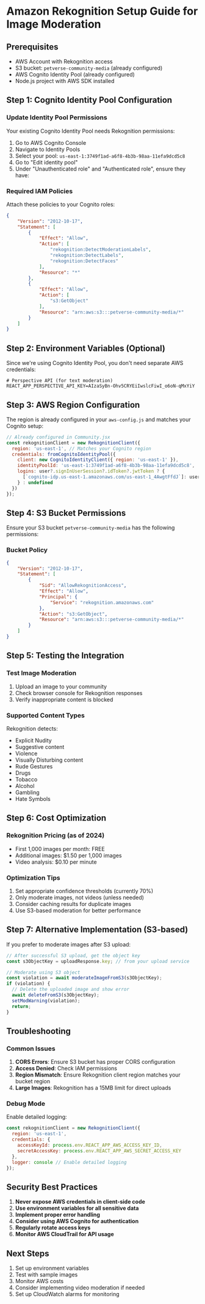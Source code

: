 # Amazon Rekognition Setup Guide for Image Moderation

## Prerequisites
- AWS Account with Rekognition access
- S3 bucket: `petverse-community-media` (already configured)
- AWS Cognito Identity Pool (already configured)
- Node.js project with AWS SDK installed

## Step 1: Cognito Identity Pool Configuration

### Update Identity Pool Permissions
Your existing Cognito Identity Pool needs Rekognition permissions:

1. Go to AWS Cognito Console
2. Navigate to Identity Pools
3. Select your pool: `us-east-1:3749f1ad-a6f8-4b3b-98aa-11efa9dcd5c8`
4. Go to "Edit identity pool"
5. Under "Unauthenticated role" and "Authenticated role", ensure they have:

### Required IAM Policies
Attach these policies to your Cognito roles:

```json
{
    "Version": "2012-10-17",
    "Statement": [
        {
            "Effect": "Allow",
            "Action": [
                "rekognition:DetectModerationLabels",
                "rekognition:DetectLabels",
                "rekognition:DetectFaces"
            ],
            "Resource": "*"
        },
        {
            "Effect": "Allow",
            "Action": [
                "s3:GetObject"
            ],
            "Resource": "arn:aws:s3:::petverse-community-media/*"
        }
    ]
}
```

## Step 2: Environment Variables (Optional)

Since we're using Cognito Identity Pool, you don't need separate AWS credentials:

```env
# Perspective API (for text moderation)
REACT_APP_PERSPECTIVE_API_KEY=AIzaSyBn-Ohv5CRYEiIwslcFiwI_o6oN-qMxYiY
```

## Step 3: AWS Region Configuration

The region is already configured in your `aws-config.js` and matches your Cognito setup:
```javascript
// Already configured in Community.jsx
const rekognitionClient = new RekognitionClient({
  region: 'us-east-1', // Matches your Cognito region
  credentials: fromCognitoIdentityPool({
    client: new CognitoIdentityClient({ region: 'us-east-1' }),
    identityPoolId: 'us-east-1:3749f1ad-a6f8-4b3b-98aa-11efa9dcd5c8',
    logins: user?.signInUserSession?.idToken?.jwtToken ? {
      [`cognito-idp.us-east-1.amazonaws.com/us-east-1_4AwgtFfdJ`]: user.signInUserSession.idToken.jwtToken
    } : undefined
  })
});
```

## Step 4: S3 Bucket Permissions

Ensure your S3 bucket `petverse-community-media` has the following permissions:

### Bucket Policy
```json
{
    "Version": "2012-10-17",
    "Statement": [
        {
            "Sid": "AllowRekognitionAccess",
            "Effect": "Allow",
            "Principal": {
                "Service": "rekognition.amazonaws.com"
            },
            "Action": "s3:GetObject",
            "Resource": "arn:aws:s3:::petverse-community-media/*"
        }
    ]
}
```

## Step 5: Testing the Integration

### Test Image Moderation
1. Upload an image to your community
2. Check browser console for Rekognition responses
3. Verify inappropriate content is blocked

### Supported Content Types
Rekognition detects:
- Explicit Nudity
- Suggestive content
- Violence
- Visually Disturbing content
- Rude Gestures
- Drugs
- Tobacco
- Alcohol
- Gambling
- Hate Symbols

## Step 6: Cost Optimization

### Rekognition Pricing (as of 2024)
- First 1,000 images per month: FREE
- Additional images: $1.50 per 1,000 images
- Video analysis: $0.10 per minute

### Optimization Tips
1. Set appropriate confidence thresholds (currently 70%)
2. Only moderate images, not videos (unless needed)
3. Consider caching results for duplicate images
4. Use S3-based moderation for better performance

## Step 7: Alternative Implementation (S3-based)

If you prefer to moderate images after S3 upload:

```javascript
// After successful S3 upload, get the object key
const s3ObjectKey = uploadResponse.key; // from your upload service

// Moderate using S3 object
const violation = await moderateImageFromS3(s3ObjectKey);
if (violation) {
  // Delete the uploaded image and show error
  await deleteFromS3(s3ObjectKey);
  setModWarning(violation);
  return;
}
```

## Troubleshooting

### Common Issues
1. **CORS Errors**: Ensure S3 bucket has proper CORS configuration
2. **Access Denied**: Check IAM permissions
3. **Region Mismatch**: Ensure Rekognition client region matches your bucket region
4. **Large Images**: Rekognition has a 15MB limit for direct uploads

### Debug Mode
Enable detailed logging:
```javascript
const rekognitionClient = new RekognitionClient({
  region: 'us-east-1',
  credentials: {
    accessKeyId: process.env.REACT_APP_AWS_ACCESS_KEY_ID,
    secretAccessKey: process.env.REACT_APP_AWS_SECRET_ACCESS_KEY
  },
  logger: console // Enable detailed logging
});
```

## Security Best Practices

1. **Never expose AWS credentials in client-side code**
2. **Use environment variables for all sensitive data**
3. **Implement proper error handling**
4. **Consider using AWS Cognito for authentication**
5. **Regularly rotate access keys**
6. **Monitor AWS CloudTrail for API usage**

## Next Steps

1. Set up environment variables
2. Test with sample images
3. Monitor AWS costs
4. Consider implementing video moderation if needed
5. Set up CloudWatch alarms for monitoring
